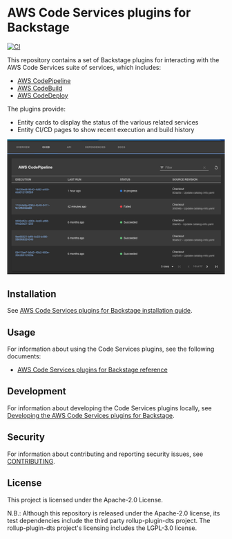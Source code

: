 # AWS Code Services plugins for Backstage

[![CI](https://github.com/awslabs/aws-codeservices-plugins-for-backstage/actions/workflows/ci.yml/badge.svg?branch=main)](https://github.com/awslabs/aws-codeservices-plugins-for-backstage/actions/workflows/ci.yml)

This repository contains a set of Backstage plugins for interacting with the AWS Code Services suite of services, which includes:

- [AWS CodePipeline](https://aws.amazon.com/codepipeline/)
- [AWS CodeBuild](https://aws.amazon.com/codebuild/)
- [AWS CodeDeploy](https://aws.amazon.com/codedeploy/)

The plugins provide:

- Entity cards to display the status of the various related services
- Entity CI/CD pages to show recent execution and build history

![AWS CodePipeline CICD tab](/docs/images/codepipeline-tab.png "AWS CodePipeline CICD tab")

## Installation

See [AWS Code Services plugins for Backstage installation guide](./docs/install.md).

## Usage

For information about using the Code Services plugins, see the following documents:

- [AWS Code Services plugins for Backstage reference](./docs/reference.md)

## Development

For information about developing the Code Services plugins locally, see [Developing the AWS Code Services plugins for Backstage](./docs/developing.md).

## Security

For information about contributing and reporting security issues, see [CONTRIBUTING](CONTRIBUTING.md#security-issue-notifications).

## License

This project is licensed under the Apache-2.0 License.

N.B.: Although this repository is released under the Apache-2.0 license, its test dependencies include the third party rollup-plugin-dts project. The rollup-plugin-dts project's licensing includes the LGPL-3.0 license.
